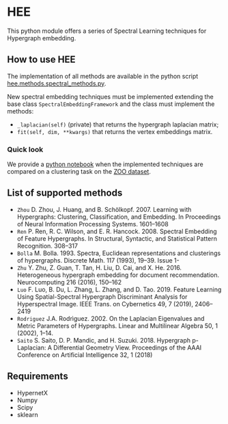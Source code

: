 # HEE
This python module offers a series of Spectral Learning techniques for Hypergraph embedding.


## How to use HEE
The implementation of all methods are available in the python script [hee.methods.spectral_methods.py](https://github.com/alessant/HEE/blob/master/hee/methods/spectral_methods.py).

New spectral embedding techniques must be implemented extending the base class `SpectralEmbeddingFramework` and the class must implement the methods: 
- `_laplacian(self)` (private) that returns the hypergraph laplacian matrix;
- `fit(self, dim, **kwargs)` that returns the vertex embeddings matrix.

### Quick look
We provide a [python notebook](https://github.com/alessant/HEE/blob/master/hee/notebook/laplacian_embedding.ipynb) when the implemented techniques are compared on a clustering task on the [ZOO dataset](https://archive.ics.uci.edu/ml/datasets/zoo).

## List of supported methods
- `Zhou` D. Zhou, J. Huang, and B. Schölkopf. 2007. Learning with Hypergraphs: Clustering, Classification, and Embedding. In Proceedings of Neural
Information Processing Systems. 1601–1608
- `Ren` P. Ren, R. C. Wilson, and E. R. Hancock. 2008. Spectral Embedding of Feature Hypergraphs. In Structural, Syntactic, and Statistical Pattern
Recognition. 308–317
- `Bolla` M. Bolla. 1993. Spectra, Euclidean representations and clusterings of hypergraphs. Discrete Math. 117 (1993), 19–39. Issue 1-
- `Zhu` Y. Zhu, Z. Guan, T. Tan, H. Liu, D. Cai, and X. He. 2016. Heterogeneous hypergraph embedding for document recommendation. Neurocomputing
216 (2016), 150–162
- `Luo` F. Luo, B. Du, L. Zhang, L. Zhang, and D. Tao. 2019. Feature Learning Using Spatial-Spectral Hypergraph Discriminant Analysis for Hyperspectral
Image. IEEE Trans. on Cybernetics 49, 7 (2019), 2406–2419
- `Rodriguez` J.A. Rodrìguez. 2002. On the Laplacian Eigenvalues and Metric Parameters of Hypergraphs. Linear and Multilinear Algebra 50, 1 (2002), 1–14.
- `Saito` S. Saito, D. P. Mandic, and H. Suzuki. 2018. Hypergraph p-Laplacian: A Differential Geometry View. Proceedings of the AAAI Conference on Artificial
Intelligence 32, 1 (2018)


## Requirements
- HypernetX
- Numpy
- Scipy
- sklearn
